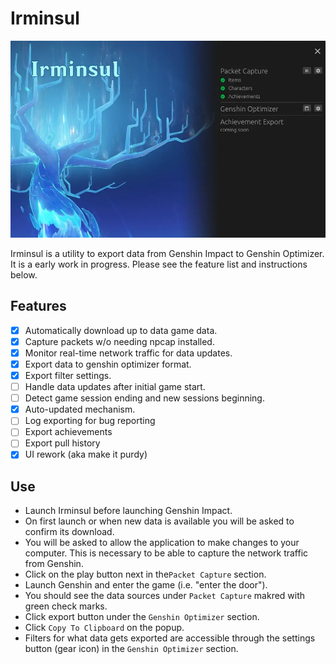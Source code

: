 # Irminsul

![Screenshot](docs/screenshot.webp)

Irminsul is a utility to export data from Genshin Impact to Genshin Optimizer.
It is a early work in progress. Please see the feature list and instructions
below.

## Features

- [x] Automatically download up to data game data.
- [x] Capture packets w/o needing npcap installed.
- [x] Monitor real-time network traffic for data updates.
- [x] Export data to genshin optimizer format.
- [x] Export filter settings.
- [ ] Handle data updates after initial game start.
- [ ] Detect game session ending and new sessions beginning.
- [x] Auto-updated mechanism.
- [ ] Log exporting for bug reporting
- [ ] Export achievements
- [ ] Export pull history
- [x] UI rework (aka make it purdy)

## Use

- Launch Irminsul before launching Genshin Impact.
- On first launch or when new data is available you will be asked to confirm its
  download.
- You will be asked to allow the application to make changes to your computer.
  This is necessary to be able to capture the network traffic from Genshin.
- Click on the play button next in the`Packet Capture` section.
- Launch Genshin and enter the game (i.e. "enter the door").
- You should see the data sources under `Packet Capture` makred with green check marks.
- Click export button under the `Genshin Optimizer` section.
- Click `Copy To Clipboard` on the popup.
- Filters for what data gets exported are accessible through the settings button
  (gear icon) in the `Genshin Optimizer` section.
